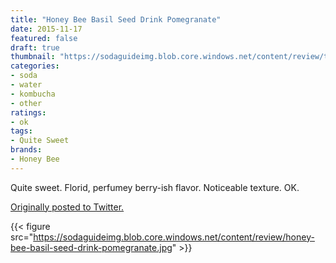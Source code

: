 ```yaml
---
title: "Honey Bee Basil Seed Drink Pomegranate"
date: 2015-11-17
featured: false
draft: true
thumbnail: "https://sodaguideimg.blob.core.windows.net/content/review/thumbs/honey-bee-basil-seed-drink-pomegranate.jpg"
categories:
- soda
- water
- kombucha
- other
ratings:
- ok
tags:
- Quite Sweet
brands:
- Honey Bee
---
```


Quite sweet. Florid, perfumey berry-ish flavor. Noticeable texture. OK.

[Originally posted to Twitter.](https://twitter.com/Cavorter/status/666683751724916737)

{{< figure src="https://sodaguideimg.blob.core.windows.net/content/review/honey-bee-basil-seed-drink-pomegranate.jpg" >}}

